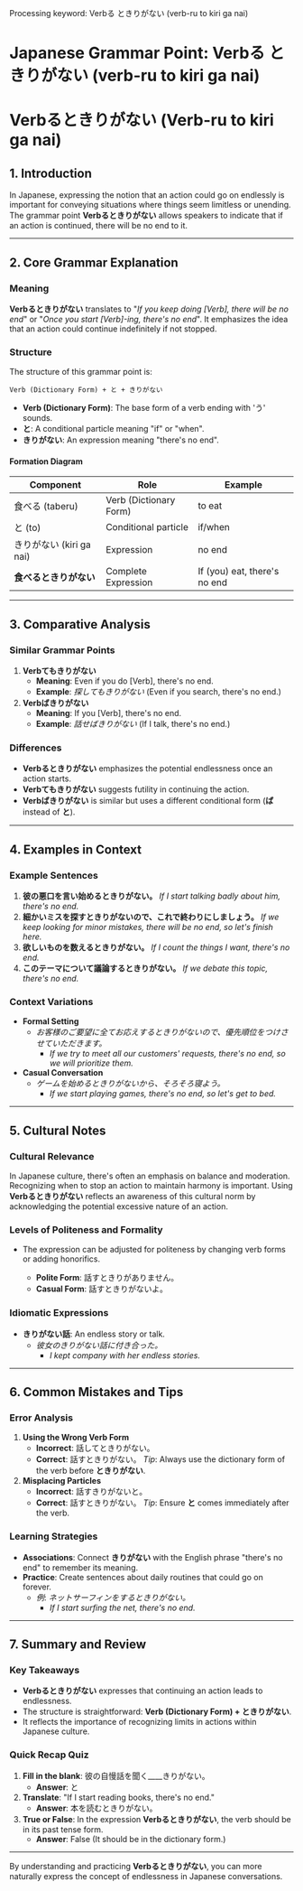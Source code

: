 Processing keyword: Verbる ときりがない (verb-ru to kiri ga nai)
# Japanese Grammar Point: Verbる ときりがない (verb-ru to kiri ga nai)
# Verbるときりがない (Verb-ru to kiri ga nai)
## 1. Introduction
In Japanese, expressing the notion that an action could go on endlessly is important for conveying situations where things seem limitless or unending. The grammar point **Verbるときりがない** allows speakers to indicate that if an action is continued, there will be no end to it.

---
## 2. Core Grammar Explanation
### Meaning
**Verbるときりがない** translates to "*If you keep doing [Verb], there will be no end*" or "*Once you start [Verb]-ing, there's no end*". It emphasizes the idea that an action could continue indefinitely if not stopped.
### Structure
The structure of this grammar point is:
```plaintext
Verb (Dictionary Form) + と + きりがない
```
- **Verb (Dictionary Form)**: The base form of a verb ending with 'う' sounds.
- **と**: A conditional particle meaning "if" or "when".
- **きりがない**: An expression meaning "there's no end".
#### Formation Diagram
| Component                | Role                     | Example       |
|--------------------------|--------------------------|---------------|
| 食べる (taberu)           | Verb (Dictionary Form)   | to eat        |
| と (to)                  | Conditional particle     | if/when       |
| きりがない (kiri ga nai) | Expression               | no end        |
| **食べるときりがない**     | Complete Expression      | If (you) eat, there's no end |
---
## 3. Comparative Analysis
### Similar Grammar Points
1. **Verbてもきりがない**
   - **Meaning**: Even if you do [Verb], there's no end.
   - **Example**: *探してもきりがない* (Even if you search, there's no end.)
2. **Verbばきりがない**
   - **Meaning**: If you [Verb], there's no end.
   - **Example**: *話せばきりがない* (If I talk, there's no end.)
### Differences
- **Verbるときりがない** emphasizes the potential endlessness once an action starts.
- **Verbてもきりがない** suggests futility in continuing the action.
- **Verbばきりがない** is similar but uses a different conditional form (**ば** instead of **と**).
---
## 4. Examples in Context
### Example Sentences
1. **彼の悪口を言い始めるときりがない。**
   *If I start talking badly about him, there's no end.*
2. **細かいミスを探すときりがないので、これで終わりにしましょう。**
   *If we keep looking for minor mistakes, there will be no end, so let's finish here.*
3. **欲しいものを数えるときりがない。**
   *If I count the things I want, there's no end.*
4. **このテーマについて議論するときりがない。**
   *If we debate this topic, there's no end.*
### Context Variations
- **Formal Setting**
  - *お客様のご要望に全てお応えするときりがないので、優先順位をつけさせていただきます。*
    - *If we try to meet all our customers' requests, there's no end, so we will prioritize them.*
- **Casual Conversation**
  - *ゲームを始めるときりがないから、そろそろ寝よう。*
    - *If we start playing games, there's no end, so let's get to bed.*
---
## 5. Cultural Notes
### Cultural Relevance
In Japanese culture, there's often an emphasis on balance and moderation. Recognizing when to stop an action to maintain harmony is important. Using **Verbるときりがない** reflects an awareness of this cultural norm by acknowledging the potential excessive nature of an action.
### Levels of Politeness and Formality
- The expression can be adjusted for politeness by changing verb forms or adding honorifics.
  
  - **Polite Form**: 話すときりがありません。
  - **Casual Form**: 話すときりがないよ。
### Idiomatic Expressions
- **きりがない話**: An endless story or talk.
  - *彼女のきりがない話に付き合った。*
    - *I kept company with her endless stories.*
---
## 6. Common Mistakes and Tips
### Error Analysis
1. **Using the Wrong Verb Form**
   - **Incorrect**: 話してときりがない。
   - **Correct**: 話すときりがない。
   *Tip*: Always use the dictionary form of the verb before **ときりがない**.
2. **Misplacing Particles**
   - **Incorrect**: 話すきりがないと。
   - **Correct**: 話すときりがない。
   *Tip*: Ensure **と** comes immediately after the verb.
### Learning Strategies
- **Associations**: Connect **きりがない** with the English phrase "there's no end" to remember its meaning.
- **Practice**: Create sentences about daily routines that could go on forever.
   - *例*: *ネットサーフィンをするときりがない。*
     - *If I start surfing the net, there's no end.*
---
## 7. Summary and Review
### Key Takeaways
- **Verbるときりがない** expresses that continuing an action leads to endlessness.
- The structure is straightforward: **Verb (Dictionary Form) + ときりがない**.
- It reflects the importance of recognizing limits in actions within Japanese culture.
### Quick Recap Quiz
1. **Fill in the blank**: 彼の自慢話を聞く____きりがない。
   - **Answer**: と
2. **Translate**: "If I start reading books, there's no end."
   - **Answer**: 本を読むときりがない。
3. **True or False**: In the expression **Verbるときりがない**, the verb should be in its past tense form.
   - **Answer**: False (It should be in the dictionary form.)
---
By understanding and practicing **Verbるときりがない**, you can more naturally express the concept of endlessness in Japanese conversations.
